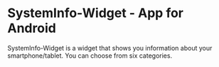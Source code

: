# SystemInfo-Widget - App for Android

SystemInfo-Widget is a widget that shows you information about your smartphone/tablet. You can choose from six categories.
